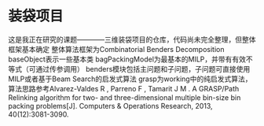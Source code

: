 # 装袋项目
这是我正在研究的课题————三维装袋项目的仓库，代码尚未完全整理，但整体框架基本确定
整体算法框架为Combinatorial Benders Decomposition
baseObject表示一些基本类
bagPackingModel为最基本的MILP，并带有有效不等式（可通过传参调用）
benders模块包括主问题和子问题，子问题可直接使用MILP或者基于Beam Search的启发式算法
grasp为working中的纯启发式算法，算法思路参考Alvarez-Valdes R , Parreno F , Tamarit J M . A GRASP/Path Relinking algorithm for two- and three-dimensional multiple bin-size bin packing problems[J]. Computers & Operations Research, 2013, 40(12):3081-3090.
